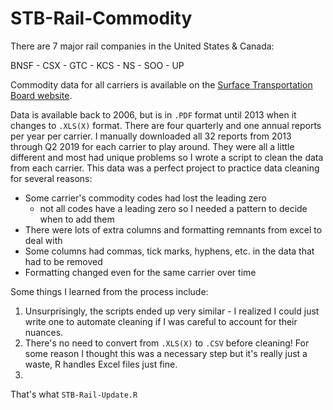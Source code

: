 # STB-Rail-Commodity
There are 7 major rail companies in the United States & Canada:

 BNSF - CSX - GTC - KCS - NS - SOO - UP

Commodity data for all carriers is available on the [Surface Transportation Board website](https://www.stb.gov/econdata.nsf/M%20Statistics%20of%20Class%201%20Feight%20RR?OpenPage&Start=1&Count=300&Collapse=10.7). 

Data is available back to 2006, but is in `.PDF` format until 2013 when it changes to `.XLS(X)` format. There are four quarterly and one annual reports per year per carrier. I manually downloaded all 32 reports from 2013 through Q2 2019 for each carrier to play around. They were all a little different and most had unique problems so I wrote a script to clean the data from each carrier. This data was a perfect project to practice data cleaning for several reasons:

- Some carrier's commodity codes had lost the leading zero
     - not all codes have a leading zero so I needed a pattern to decide when to add them
- There were lots of extra columns and formatting remnants from excel to deal with
- Some columns had commas, tick marks, hyphens, etc. in the data that had to be removed
- Formatting changed even for the same carrier over time

Some things I learned from the process include:
1. Unsurprisingly, the scripts ended up very similar - I realized I could just write one to automate cleaning if I was careful to account for their nuances. 
2. There's no need to convert from `.XLS(X)` to `.CSV` before cleaning! For some reason I thought this was a necessary step but it's really just a waste, R handles Excel files just fine.
3. 

That's what `STB-Rail-Update.R`  
